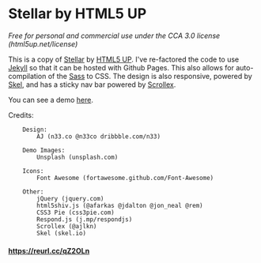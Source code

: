# Stellar by HTML5 UP

*Free for personal and commercial use under the CCA 3.0 license (html5up.net/license)*

This is a copy of [Stellar](https://html5up.net/stellar) by [HTML5 UP](https://html5up.net). I've re-factored the code to use [Jekyll](https://jekyllrb.com) so that it can be hosted with Github Pages. This also allows for auto-compilation of the [Sass](http://sass-lang.cpm) to CSS. The design is also responsive, powered by [Skel](http://skel.io), and has a sticky nav bar powered by [Scrollex](https://github.com/ajlkn/jquery.scrollex).

You can see a demo [here](http://mrhornsby.github.io/html5up-stellar).

Credits:

		Design:
			AJ (n33.co @n33co dribbble.com/n33)

		Demo Images:
			Unsplash (unsplash.com)

		Icons:
			Font Awesome (fortawesome.github.com/Font-Awesome)

		Other:
			jQuery (jquery.com)
			html5shiv.js (@afarkas @jdalton @jon_neal @rem)
			CSS3 Pie (css3pie.com)
			Respond.js (j.mp/respondjs)
			Scrollex (@ajlkn)
			Skel (skel.io)
			
			
#### <https://reurl.cc/qZ2OLn>  
